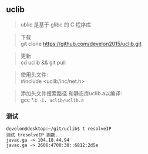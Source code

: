 ## uclib
> ublic 是基于 glibc 的 C 程序库. <br/>

> 下载 <br/>
> git clone https://github.com/develon2015/uclib.git <br/>

> 更新 <br/>
> cd uclib && git pull <br/>

> 使用头文件: <br/>
> #include <uclib/inc/net.h> <br/>

> 添加头文件搜索路径.和静态库uclib.a以编译: <br/>
> gcc \*.c  `-I. uclib/uclib.a`<br/>

### 测试
```
develon@desktop:~/git/uclib$ t resolveIP
测试 tresolveIP 函数...
javac.ga -> 104.18.44.94
javac.ga -> 2606:4700:30::6812:2d5e
```

